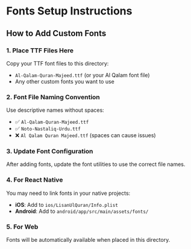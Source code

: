 # Fonts Setup Instructions

## How to Add Custom Fonts

### 1. Place TTF Files Here
Copy your TTF font files to this directory:
- `Al-Qalam-Quran-Majeed.ttf` (or your Al Qalam font file)
- Any other custom fonts you want to use

### 2. Font File Naming Convention
Use descriptive names without spaces:
- ✅ `Al-Qalam-Quran-Majeed.ttf`
- ✅ `Noto-Nastaliq-Urdu.ttf`
- ❌ `Al Qalam Quran Majeed.ttf` (spaces can cause issues)

### 3. Update Font Configuration
After adding fonts, update the font utilities to use the correct file names.

### 4. For React Native
You may need to link fonts in your native projects:
- **iOS**: Add to `ios/LisanUlQuran/Info.plist`
- **Android**: Add to `android/app/src/main/assets/fonts/`

### 5. For Web
Fonts will be automatically available when placed in this directory. 